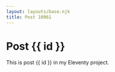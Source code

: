 ```yaml
---
layout: layouts/base.njk
title: Post 10061
---
```


# Post {{ id }}

This is post {{ id }} in my Eleventy project.
